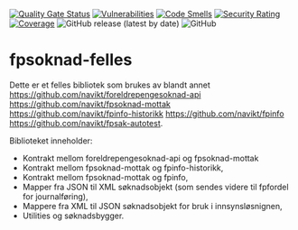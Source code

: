 [![Quality Gate Status](https://sonarcloud.io/api/project_badges/measure?project=navikt_fpsoknad-felles&metric=alert_status)](https://sonarcloud.io/dashboard?id=navikt_fpsoknad-felles)
[![Vulnerabilities](https://sonarcloud.io/api/project_badges/measure?project=navikt_fpsoknad-felles&metric=vulnerabilities)](https://sonarcloud.io/dashboard?id=navikt_fpsoknad-felles)
[![Code Smells](https://sonarcloud.io/api/project_badges/measure?project=navikt_fpsoknad-felles&metric=code_smells)](https://sonarcloud.io/dashboard?id=navikt_fpsoknad-felles)
[![Security Rating](https://sonarcloud.io/api/project_badges/measure?project=navikt_fpsoknad-felles&metric=security_rating)](https://sonarcloud.io/dashboard?id=navikt_fpsoknad-felles)
[![Coverage](https://sonarcloud.io/api/project_badges/measure?project=navikt_fpsoknad-felles&metric=coverage)](https://sonarcloud.io/dashboard?id=navikt_fpsoknad-felles)
![GitHub release (latest by date)](https://img.shields.io/github/v/release/navikt/fp-prosesstask)
![GitHub](https://img.shields.io/github/license/navikt/fp-prosesstask)
# fpsoknad-felles

Dette er et felles bibliotek som brukes av blandt annet
https://github.com/navikt/foreldrepengesoknad-api
https://github.com/navikt/fpsoknad-mottak
https://github.com/navikt/fpinfo-historikk
https://github.com/navikt/fpinfo
https://github.com/navikt/fpsak-autotest.


Biblioteket inneholder:
* Kontrakt mellom foreldrepengesoknad-api og fpsoknad-mottak
* Kontrakt mellom fpsoknad-mottak og fpinfo-historikk,
* Kontrakt mellom fpsoknad-mottak og fpinfo,
* Mapper fra JSON til XML søknadsobjekt (som sendes videre til fpfordel for journalføring),
* Mappere fra XML til JSON søknadsobjekt for bruk i innsynsløsnignen,
* Utilities og søknadsbygger.
